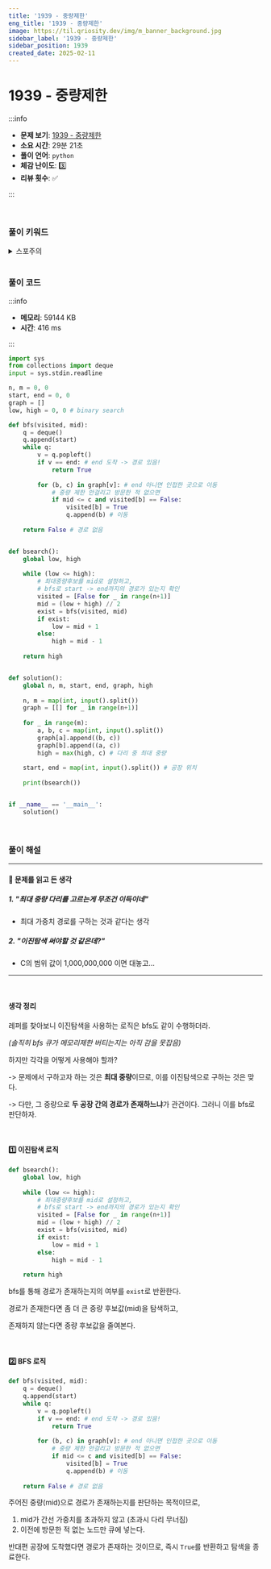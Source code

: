 ```yaml
---
title: '1939 - 중량제한'
eng_title: '1939 - 중량제한'
image: https://til.qriosity.dev/img/m_banner_background.jpg
sidebar_label: '1939 - 중량제한'
sidebar_position: 1939
created_date: 2025-02-11
---
```


# 1939 - 중량제한

:::info

- **문제 보기**: [1939 - 중량제한](https://www.acmicpc.net/problem/1939)
- **소요 시간**: 29분 21초
- **풀이 언어**: `python`
- **체감 난이도**: 3️⃣
- **리뷰 횟수**: ✅

:::

<br />

### 풀이 키워드

<details>
<summary>스포주의</summary>

`BFS` `이진탐색`

</details>

<br />

### 풀이 코드

:::info

- **메모리**: 59144 KB
- **시간**: 416 ms

:::

```python
import sys
from collections import deque
input = sys.stdin.readline

n, m = 0, 0
start, end = 0, 0
graph = []
low, high = 0, 0 # binary search

def bfs(visited, mid):
    q = deque()
    q.append(start)
    while q:
        v = q.popleft()
        if v == end: # end 도착 -> 경로 있음!
            return True
        
        for (b, c) in graph[v]: # end 아니면 인접한 곳으로 이동
            # 중량 제한 안걸리고 방문한 적 없으면
            if mid <= c and visited[b] == False:
                visited[b] = True
                q.append(b) # 이동
    
    return False # 경로 없음


def bsearch():
    global low, high
    
    while (low <= high):
        # 최대중량후보를 mid로 설정하고,
        # bfs로 start -> end까지의 경로가 있는지 확인
        visited = [False for _ in range(n+1)]
        mid = (low + high) // 2
        exist = bfs(visited, mid)
        if exist:
            low = mid + 1
        else:
            high = mid - 1
    
    return high


def solution():
    global n, m, start, end, graph, high
    
    n, m = map(int, input().split())
    graph = [[] for _ in range(n+1)]
    
    for _ in range(m):
        a, b, c = map(int, input().split())
        graph[a].append((b, c))
        graph[b].append((a, c))
        high = max(high, c) # 다리 중 최대 중량
        
    start, end = map(int, input().split()) # 공장 위치
    
    print(bsearch())


if __name__ == '__main__':
    solution()
```

<br />

### 풀이 해설
---
#### 💭 문제를 읽고 든 생각
##### 1. "최대 중량 다리를 고르는게 무조건 이득이네"
- 최대 가중치 경로를 구하는 것과 같다는 생각

##### 2. "이진탐색 써야할 것 같은데?"
- C의 범위 값이 1,000,000,000 이면 대놓고...
---

<br/>

#### 생각 정리

레퍼를 찾아보니 이진탐색을 사용하는 로직은 bfs도 같이 수행하더라.

*(솔직히 bfs 큐가 메모리제한 버티는지는 아직 감을 못잡음)*

하지만 각각을 어떻게 사용해야 할까?

-> 문제에서 구하고자 하는 것은 **최대 중량**이므로, 이를 이진탐색으로 구하는 것은 맞다.

-> 다만, 그 중량으로 **두 공장 간의 경로가 존재하느냐**가 관건이다. 그러니 이를 bfs로 판단하자.

<br/>

#### 1️⃣ 이진탐색 로직

```python {9-13}
def bsearch():
    global low, high
    
    while (low <= high):
        # 최대중량후보를 mid로 설정하고,
        # bfs로 start -> end까지의 경로가 있는지 확인
        visited = [False for _ in range(n+1)]
        mid = (low + high) // 2
        exist = bfs(visited, mid)
        if exist:
            low = mid + 1
        else:
            high = mid - 1
    
    return high
```
bfs를 통해 경로가 존재하는지의 여부를 `exist`로 반환한다.

경로가 존재한다면 좀 더 큰 중량 후보값(mid)을 탐색하고,

존재하지 않는다면 중량 후보값을 줄여본다.

<br/>

#### 2️⃣ BFS 로직

```python {10-13}
def bfs(visited, mid):
    q = deque()
    q.append(start)
    while q:
        v = q.popleft()
        if v == end: # end 도착 -> 경로 있음!
            return True
        
        for (b, c) in graph[v]: # end 아니면 인접한 곳으로 이동
            # 중량 제한 안걸리고 방문한 적 없으면
            if mid <= c and visited[b] == False:
                visited[b] = True
                q.append(b) # 이동
    
    return False # 경로 없음
```
주어진 중량(mid)으로 경로가 존재하는지를 판단하는 목적이므로,

1. mid가 간선 가중치를 초과하지 않고 (초과시 다리 무너짐)
2. 이전에 방문한 적 없는 노드만 큐에 넣는다.

반대편 공장에 도착했다면 경로가 존재하는 것이므로, 즉시 `True`를 반환하고 탐색을 종료한다.